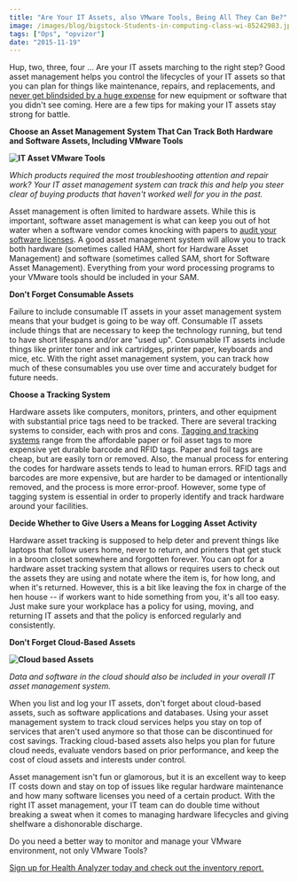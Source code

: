 ```yaml
---
title: "Are Your IT Assets, also VMware Tools, Being All They Can Be?"
image: /images/blog/bigstock-Students-in-computing-class-wi-85242983.jpg
tags: ["Ops", "opvizor"]
date: "2015-11-19"
---
```


Hup, two, three, four ... Are your IT assets marching to the right step? Good asset management helps you control the lifecycles of your IT assets so that you can plan for things like maintenance, repairs, and replacements, and [never get blindsided by a huge expense](http://www.vmware.com/files/pdf/cloud/VMW-WP-BTiTGartner-USLET-101.pdf "never get blindsided by a huge expense") for new equipment or software that you didn't see coming. Here are a few tips for making your IT assets stay strong for battle.

**Choose an Asset Management System That Can Track Both Hardware and Software Assets, Including VMware Tools**

**![IT Asset VMware Tools](/images/blog/bigstock-Students-in-computing-class-wi-85242983.jpg)**

_Which products required the most troubleshooting attention and repair work? Your IT asset management system can track this and help you steer clear of buying products that haven't worked well for you in the past._

Asset management is often limited to hardware assets. While this is important, software asset management is what can keep you out of hot water when a software vendor comes knocking with papers to [audit your software licenses](http://www.networkworld.com/article/2162121/tech-primers/10-tips-on-how-to-win-the-it-asset-management-challenge.html "audit your software licenses"). A good asset management system will allow you to track both hardware (sometimes called HAM, short for Hardware Asset Management) and software (sometimes called SAM, short for Software Asset Management). Everything from your word processing programs to your VMware tools should be included in your SAM.

**Don't Forget Consumable Assets**

Failure to include consumable IT assets in your asset management system means that your budget is going to be way off. Consumable IT assets include things that are necessary to keep the technology running, but tend to have short lifespans and/or are "used up". Consumable IT assets include things like printer toner and ink cartridges, printer paper, keyboards and mice, etc. With the right asset management system, you can track how much of these consumables you use over time and accurately budget for future needs.

**Choose a Tracking System**

Hardware assets like computers, monitors, printers, and other equipment with substantial price tags need to be tracked. There are several tracking systems to consider, each with pros and cons. [Tagging and tracking systems](http://www.itassetmanagement.net/2014/09/05/asset-tagging/ "Tagging and tracking systems") range from the affordable paper or foil asset tags to more expensive yet durable barcode and RFID tags. Paper and foil tags are cheap, but are easily torn or removed. Also, the manual process for entering the codes for hardware assets tends to lead to human errors. RFID tags and barcodes are more expensive, but are harder to be damaged or intentionally removed, and the process is more error-proof. However, some type of tagging system is essential in order to properly identify and track hardware around your facilities.

**Decide Whether to Give Users a Means for Logging Asset Activity**

Hardware asset tracking is supposed to help deter and prevent things like laptops that follow users home, never to return, and printers that get stuck in a broom closet somewhere and forgotten forever. You can opt for a hardware asset tracking system that allows or requires users to check out the assets they are using and notate where the item is, for how long, and when it's returned. However, this is a bit like leaving the fox in charge of the hen house -- if workers want to hide something from you, it's all too easy. Just make sure your workplace has a policy for using, moving, and returning IT assets and that the policy is enforced regularly and consistently.

**Don't Forget Cloud-Based Assets**

**![Cloud based Assets](/images/blog/bigstock-Laptop-downloading-mail-from-c-90982376.jpg)**

_Data and software in the cloud should also be included in your overall IT asset management system._

When you list and log your IT assets, don't forget about cloud-based assets, such as software applications and databases. Using your asset management system to track cloud services helps you stay on top of services that aren't used anymore so that those can be discontinued for cost savings. Tracking cloud-based assets also helps you plan for future cloud needs, evaluate vendors based on prior performance, and keep the cost of cloud assets and interests under control.

Asset management isn't fun or glamorous, but it is an excellent way to keep IT costs down and stay on top of issues like regular hardware maintenance and how many software licenses you need of a certain product. With the right IT asset management, your IT team can do double time without breaking a sweat when it comes to managing hardware lifecycles and giving shelfware a dishonorable discharge.

Do you need a better way to monitor and manage your VMware environment, not only VMware Tools? 

[Sign up for Health Analyzer today and check out the inventory report.](http://try.opvizor.com/health-analyzer/ "Sign up for Health Analyzer today and check out the inventory report.")
